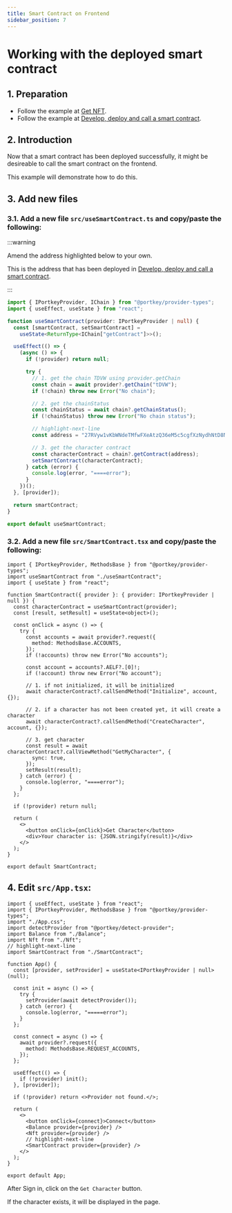 ```yaml
---
title: Smart Contract on Frontend
sidebar_position: 7
---
```


# Working with the deployed smart contract

## 1. Preparation

- Follow the example at [Get NFT](/docs/get-nft).
- Follow the example at [Develop, deploy and call a smart contract](/docs/smart-contract).

## 2. Introduction

Now that a smart contract has been deployed successfully, it might be desireable to call the smart contract on the frontend.

This example will demonstrate how to do this.

## 3. Add new files

### 3.1. Add a new file `src/useSmartContract.ts` and copy/paste the following:

:::warning

Amend the address highlighted below to your own.

This is the address that has been deployed in [Develop, deploy and call a smart contract](/docs/smart-contract#3-deploy-the-contract).

:::

```ts title="src/useSmartContract.ts" showLineNumbers
import { IPortkeyProvider, IChain } from "@portkey/provider-types";
import { useEffect, useState } from "react";

function useSmartContract(provider: IPortkeyProvider | null) {
  const [smartContract, setSmartContract] =
    useState<ReturnType<IChain["getContract"]>>();

  useEffect(() => {
    (async () => {
      if (!provider) return null;

      try {
        // 1. get the chain TDVW using provider.getChain
        const chain = await provider?.getChain("tDVW");
        if (!chain) throw new Error("No chain");

        // 2. get the chainStatus
        const chainStatus = await chain?.getChainStatus();
        if (!chainStatus) throw new Error("No chain status");

        // highlight-next-line
        const address = "27RVyw1vKbWNdeTMfwFXeAtzQ36eM5c5cgfXzNydhNtD8NSpBk";

        // 3. get the character contract
        const characterContract = chain?.getContract(address);
        setSmartContract(characterContract);
      } catch (error) {
        console.log(error, "====error");
      }
    })();
  }, [provider]);

  return smartContract;
}

export default useSmartContract;
```

### 3.2. Add a new file `src/SmartContract.tsx` and copy/paste the following:

```tsx title="src/SmartContract.tsx" showLineNumbers
import { IPortkeyProvider, MethodsBase } from "@portkey/provider-types";
import useSmartContract from "./useSmartContract";
import { useState } from "react";

function SmartContract({ provider }: { provider: IPortkeyProvider | null }) {
  const characterContract = useSmartContract(provider);
  const [result, setResult] = useState<object>();

  const onClick = async () => {
    try {
      const accounts = await provider?.request({
        method: MethodsBase.ACCOUNTS,
      });
      if (!accounts) throw new Error("No accounts");

      const account = accounts?.AELF?.[0]!;
      if (!account) throw new Error("No account");

      // 1. if not initialized, it will be initialized
      await characterContract?.callSendMethod("Initialize", account, {});

      // 2. if a character has not been created yet, it will create a character
      await characterContract?.callSendMethod("CreateCharacter", account, {});

      // 3. get character
      const result = await characterContract?.callViewMethod("GetMyCharacter", {
        sync: true,
      });
      setResult(result);
    } catch (error) {
      console.log(error, "====error");
    }
  };

  if (!provider) return null;

  return (
    <>
      <button onClick={onClick}>Get Character</button>
      <div>Your character is: {JSON.stringify(result)}</div>
    </>
  );
}

export default SmartContract;
```

## 4. Edit `src/App.tsx`:

```tsx title="src/App.tsx" showLineNumbers
import { useEffect, useState } from "react";
import { IPortkeyProvider, MethodsBase } from "@portkey/provider-types";
import "./App.css";
import detectProvider from "@portkey/detect-provider";
import Balance from "./Balance";
import Nft from "./Nft";
// highlight-next-line
import SmartContract from "./SmartContract";

function App() {
  const [provider, setProvider] = useState<IPortkeyProvider | null>(null);

  const init = async () => {
    try {
      setProvider(await detectProvider());
    } catch (error) {
      console.log(error, "=====error");
    }
  };

  const connect = async () => {
    await provider?.request({
      method: MethodsBase.REQUEST_ACCOUNTS,
    });
  };

  useEffect(() => {
    if (!provider) init();
  }, [provider]);

  if (!provider) return <>Provider not found.</>;

  return (
    <>
      <button onClick={connect}>Connect</button>
      <Balance provider={provider} />
      <Nft provider={provider} />
      // highlight-next-line
      <SmartContract provider={provider} />
    </>
  );
}

export default App;
```

After Sign in, click on the `Get Character` button.

If the character exists, it will be displayed in the page.
